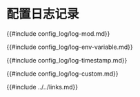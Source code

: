 # 配置日志记录

{{#include config_log/log-mod.md}}

{{#include config_log/log-env-variable.md}}

{{#include config_log/log-timestamp.md}}

{{#include config_log/log-custom.md}}

{{#include ../../links.md}}
